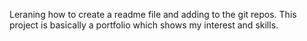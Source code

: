 Leraning how to create a readme file and adding to the git repos.
This project is basically a portfolio which shows my interest and skills.